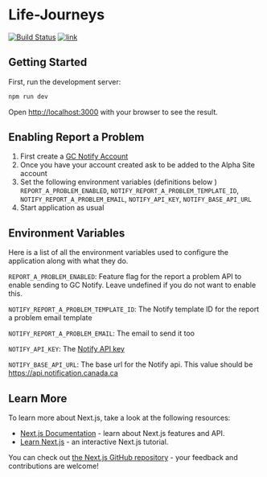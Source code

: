 # Life-Journeys 

[![Build Status](<https://teamcity.dts-stn.com/app/rest/builds/buildType:(id:Dev_LifeJourneys_Build)/statusIcon>)](https://teamcity.dts-stn.com/viewType.html?buildTypeId=Dev_LifeJourneys_Build&guest=1)
[![link](https://img.shields.io/badge/link-%F0%9F%94%97-brightgreen)](https://lifejourneys-main.dev.dts-stn.com/)

## Getting Started

First, run the development server:

```bash
npm run dev
```

Open [http://localhost:3000](http://localhost:3000) with your browser to see the result.

## Enabling Report a Problem

1. First create a [GC Notify Account](https://notification.canada.ca)
2. Once you have your account created ask to be added to the Alpha Site account
3. Set the following environment variables (definitions below ) `REPORT_A_PROBLEM_ENABLED`, `NOTIFY_REPORT_A_PROBLEM_TEMPLATE_ID`, `NOTIFY_REPORT_A_PROBLEM_EMAIL`, `NOTIFY_API_KEY`, `NOTIFY_BASE_API_URL`
4. Start application as usual

## Environment Variables

Here is a list of all the environment variables used to configure the application along with what they do.

`REPORT_A_PROBLEM_ENABLED`: Feature flag for the report a problem API to enable sending to GC Notify. Leave undefined if you do not want to enable this.

`NOTIFY_REPORT_A_PROBLEM_TEMPLATE_ID`: The Notify template ID for the report a problem email template

`NOTIFY_REPORT_A_PROBLEM_EMAIL`: The email to send it too

`NOTIFY_API_KEY`: The [Notify API key](https://documentation.notification.canada.ca/en/start.html#headers)

`NOTIFY_BASE_API_URL`: The base url for the Notify api. This value should be https://api.notification.canada.ca

## Learn More

To learn more about Next.js, take a look at the following resources:

- [Next.js Documentation](https://nextjs.org/docs) - learn about Next.js features and API.
- [Learn Next.js](https://nextjs.org/learn) - an interactive Next.js tutorial.

You can check out [the Next.js GitHub repository](https://github.com/vercel/next.js/) - your feedback and contributions are welcome!
